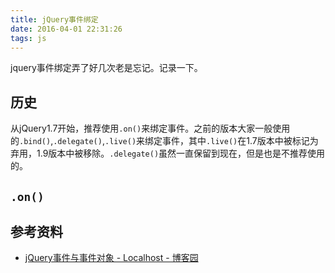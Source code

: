 ```yaml
---
title: jQuery事件绑定
date: 2016-04-01 22:31:26
tags: js
---
```


jquery事件绑定弄了好几次老是忘记。记录一下。

<!-- more -->

## 历史
从jQuery1.7开始，推荐使用`.on()`来绑定事件。之前的版本大家一般使用的`.bind()`,`.delegate()`,`.live()`来绑定事件，其中`.live()`在1.7版本中被标记为弃用，1.9版本中被移除。`.delegate()`虽然一直保留到现在，但是也是不推荐使用的。

## `.on()`


## 参考资料
- [jQuery事件与事件对象 - Localhost - 博客园](http://www.cnblogs.com/oneword/archive/2010/11/22/1884413.html)
